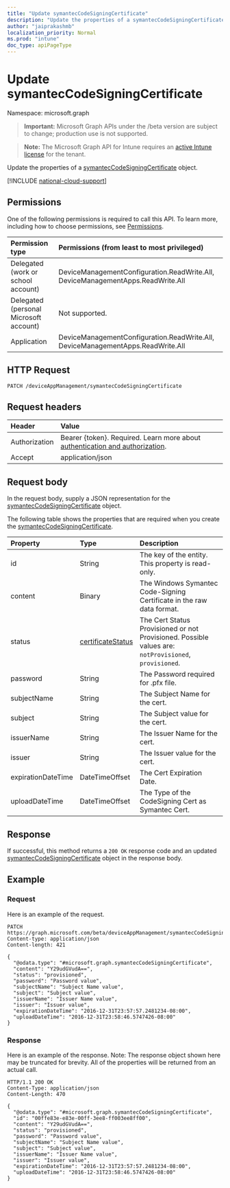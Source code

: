 ```yaml
---
title: "Update symantecCodeSigningCertificate"
description: "Update the properties of a symantecCodeSigningCertificate object."
author: "jaiprakashmb"
localization_priority: Normal
ms.prod: "intune"
doc_type: apiPageType
---
```


# Update symantecCodeSigningCertificate

Namespace: microsoft.graph

> **Important:** Microsoft Graph APIs under the /beta version are subject to change; production use is not supported.

> **Note:** The Microsoft Graph API for Intune requires an [active Intune license](https://go.microsoft.com/fwlink/?linkid=839381) for the tenant.

Update the properties of a [symantecCodeSigningCertificate](../resources/intune-apps-symanteccodesigningcertificate.md) object.

[!INCLUDE [national-cloud-support](../../includes/all-clouds.md)]

## Permissions
One of the following permissions is required to call this API. To learn more, including how to choose permissions, see [Permissions](/graph/permissions-reference).

|Permission type|Permissions (from least to most privileged)|
|:---|:---|
|Delegated (work or school account)|DeviceManagementConfiguration.ReadWrite.All, DeviceManagementApps.ReadWrite.All|
|Delegated (personal Microsoft account)|Not supported.|
|Application|DeviceManagementConfiguration.ReadWrite.All, DeviceManagementApps.ReadWrite.All|

## HTTP Request
<!-- {
  "blockType": "ignored"
}
-->
``` http
PATCH /deviceAppManagement/symantecCodeSigningCertificate
```

## Request headers
|Header|Value|
|:---|:---|
|Authorization|Bearer {token}. Required. Learn more about [authentication and authorization](/graph/auth/auth-concepts).|
|Accept|application/json|

## Request body
In the request body, supply a JSON representation for the [symantecCodeSigningCertificate](../resources/intune-apps-symanteccodesigningcertificate.md) object.

The following table shows the properties that are required when you create the [symantecCodeSigningCertificate](../resources/intune-apps-symanteccodesigningcertificate.md).

|Property|Type|Description|
|:---|:---|:---|
|id|String|The key of the entity. This property is read-only.|
|content|Binary|The Windows Symantec Code-Signing Certificate in the raw data format.|
|status|[certificateStatus](../resources/intune-apps-certificatestatus.md)|The Cert Status Provisioned or not Provisioned. Possible values are: `notProvisioned`, `provisioned`.|
|password|String|The Password required for .pfx file.|
|subjectName|String|The Subject Name for the cert.|
|subject|String|The Subject value for the cert.|
|issuerName|String|The Issuer Name for the cert.|
|issuer|String|The Issuer value for the cert.|
|expirationDateTime|DateTimeOffset|The Cert Expiration Date.|
|uploadDateTime|DateTimeOffset|The Type of the CodeSigning Cert as Symantec Cert.|



## Response
If successful, this method returns a `200 OK` response code and an updated [symantecCodeSigningCertificate](../resources/intune-apps-symanteccodesigningcertificate.md) object in the response body.

## Example

### Request
Here is an example of the request.
``` http
PATCH https://graph.microsoft.com/beta/deviceAppManagement/symantecCodeSigningCertificate
Content-type: application/json
Content-length: 421

{
  "@odata.type": "#microsoft.graph.symantecCodeSigningCertificate",
  "content": "Y29udGVudA==",
  "status": "provisioned",
  "password": "Password value",
  "subjectName": "Subject Name value",
  "subject": "Subject value",
  "issuerName": "Issuer Name value",
  "issuer": "Issuer value",
  "expirationDateTime": "2016-12-31T23:57:57.2481234-08:00",
  "uploadDateTime": "2016-12-31T23:58:46.5747426-08:00"
}
```

### Response
Here is an example of the response. Note: The response object shown here may be truncated for brevity. All of the properties will be returned from an actual call.
``` http
HTTP/1.1 200 OK
Content-Type: application/json
Content-Length: 470

{
  "@odata.type": "#microsoft.graph.symantecCodeSigningCertificate",
  "id": "00ffe83e-e83e-00ff-3ee8-ff003ee8ff00",
  "content": "Y29udGVudA==",
  "status": "provisioned",
  "password": "Password value",
  "subjectName": "Subject Name value",
  "subject": "Subject value",
  "issuerName": "Issuer Name value",
  "issuer": "Issuer value",
  "expirationDateTime": "2016-12-31T23:57:57.2481234-08:00",
  "uploadDateTime": "2016-12-31T23:58:46.5747426-08:00"
}
```
